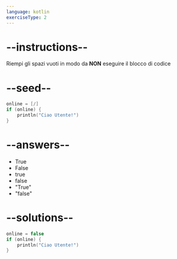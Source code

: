 ```yaml
---
language: kotlin
exerciseType: 2
---
```


# --instructions--

Riempi gli spazi vuoti in modo da **NON** eseguire il blocco di codice

# --seed--

```kotlin
online = [/]
if (online) {
    println("Ciao Utente!")
}
```

# --answers--

- True
- False
- true
- false
- "True"
- "false"

# --solutions--

```kotlin
online = false
if (online) {
    println("Ciao Utente!")
}
```
